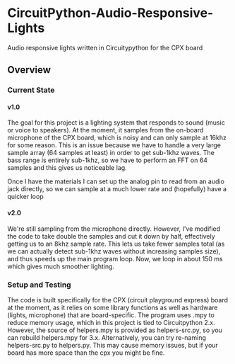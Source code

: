 # CircuitPython-Audio-Responsive-Lights
Audio responsive lights written in Circuitypython for the CPX board

## Overview

### Current State

#### v1.0

The goal for this project is a lighting system that responds to sound (music or voice to speakers).
At the moment, it samples from the on-board microphone of the CPX board, which is noisy and can only
sample at 16khz for some reason. This is an issue because we have to handle a very large sample array (64 samples at least)
in order to get sub-1khz waves. The bass range is entirely sub-1khz, so we have to perform an FFT on 64 samples
and this gives us noticeable lag.

Once I have the materials I can set up the analog pin to read from an audio jack directly, so we can sample at a much lower rate
and (hopefully) have a quicker loop

#### v2.0

We're still sampling from the microphone directly. However, I've modified the code to take double the samples and cut it down by half, effectively getting us to an 8khz sample rate. This lets us take fewer samples total (as we can actually detect sub-1khz waves without increasing samples size), and thus speeds up the main program loop. Now, we loop in about 150 ms which gives much smoother lighting.

### Setup and Testing

The code is built specifically for the CPX (circuit playground express) board at the moment, as it relies on some
library functions as well as hardware (lights, microphone) that are board-specific.
The program uses .mpy to reduce memory usage, which in this project is tied to Circuitpython 2.x. However, the source of helpers.mpy is provided as helpers-src.py, so you can rebuild helpers.mpy for 3.x. Alternatively, you can try re-naming helpers-src.py to helpers.py. This may cause memory issues, but if your board has more space than the cpx you might be fine.
